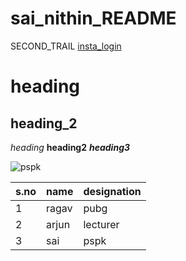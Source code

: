 # sai_nithin_README
SECOND_TRAIL
[insta_login](https://www.instagram.com/accounts/login/)

# heading
## heading_2

*heading*
**heading2**
***heading3***

![pspk](https://static.toiimg.com/thumb/msid-82100785,width-1200,height-900,resizemode-4/.jpg)

s.no|name|designation
----|----|----------
1|ragav|pubg
2|arjun|lecturer
3|sai|pspk



